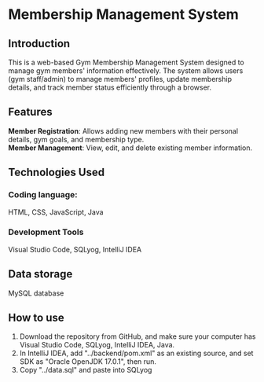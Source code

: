 # Membership Management System

## **Introduction**
This is a web-based Gym Membership Management System designed to manage gym members' information effectively. The system allows users (gym staff/admin) to manage members' profiles, update membership details, and track member status efficiently through a browser.

## **Features** 
**Member Registration**: Allows adding new members with their personal details, gym goals, and membership type.  
**Member Management**: View, edit, and delete existing member information. 

## **Technologies Used** 
### Coding language: 
HTML, CSS, JavaScript, Java

### Development Tools
Visual Studio Code, SQLyog, IntelliJ IDEA

## **Data storage**
MySQL database

## **How to use**
1. Download the repository from GitHub, and make sure your computer has Visual Studio Code, SQLyog, IntelliJ IDEA, Java.
2. In IntelliJ IDEA, add "../backend/pom.xml" as an existing source, and set SDK as "Oracle OpenJDK 17.0.1", then run.
3. Copy "../data.sql" and paste into SQLyog
